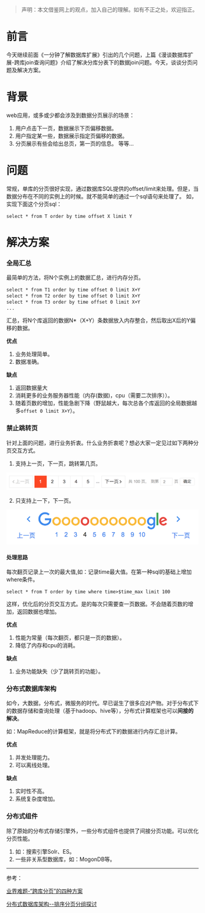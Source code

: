 > 声明：本文借鉴网上的观点，加入自己的理解。如有不正之处，欢迎指正。

# 前言
今天继续前面《一分钟了解数据库扩展》引出的几个问题，上篇《漫谈数据库扩展-跨库join查询问题》介绍了解决分库分表下的数据join问题。今天，谈谈分页问题及解决方案。

# 背景
web应用，或多或少都会涉及到数据分页展示的场景：
1. 用户点击下一页，数据展示下页偏移数据。
2. 用户指定某一些，数据展示指定页偏移的数据。
3. 分页展示有些会给出总页，第一页的信息。
等等...

# 问题
常规，单库的分页很好实现，通过数据库SQL提供的offset/limit来处理。但是，当数据分布在不同的实例上的时候。就不能简单的通过一个sql语句来处理了。
如，实现下面这个分页sql：

```
select * from T order by time offset X limit Y

```

# 解决方案
### 全局汇总
最简单的方法，将N个实例上的数据汇总，进行内存分页。
```
select * from T1 order by time offset 0 limit X+Y
select * from T2 order by time offset 0 limit X+Y
select * from T3 order by time offset 0 limit X+Y
...
```
汇总，将N个库返回的数据N*（X+Y）条数据放入内存整合，然后取出X后的Y偏移的数据。

**优点**
1. 业务处理简单。
2. 数据准确。

**缺点**
1. 返回数据量大
2. 消耗更多的业务服务器性能（内存(数据)，cpu（需要二次排序））。
3. 随着页数的增加，性能急剧下降（野鼠越大，每次总各个库返回的全局数据越多`offset 0 limit X+Y`）。

### 禁止跳转页
针对上面的问题，进行业务折衷。什么业务折衷呢？想必大家一定见过如下两种分页交互方式。

1. 支持上一页，下一页，跳转第几页。

![传统分页](https://github.com/alanzhang211/learning-note/raw/master/img/db/fenye-1.png)

2. 只支持上一下，下一页。

![搜索分页](https://github.com/alanzhang211/learning-note/raw/master/img/db/fenye-2.png)

#### 处理思路
每次翻页记录上一次的最大值,如：记录time最大值。在第一种sql的基础上增加where条件。

```
select * from T order by time where time>$time_max limit 100
```

这样，优化后的分页交互方式。是的每次只需要查一页数据。不会随着页数的增加，返回数据也增加。

**优点**
1. 性能为常量（每次翻页，都只是一页的数据）。
2. 降低了内存和cpu的消耗。

**缺点**
1. 业务功能缺失（少了跳转页的功能）。

### 分布式数据库架构
如今，大数据，分布式，微服务的时代。早已诞生了很多应对产物。对于分布式下的数据存储和查询处理（基于hadoop、hive等），分布式计算框架也可以**间接的解决**。

如：MapReduce的计算框架，就是将分布式下的数据进行内存汇总计算。

**优点**
1. 并发处理能力。
2. 可以离线处理。

**缺点**
1. 实时性不高。
2. 系统复杂度增加。

### 分布式组件
除了原始的分布式存储引擎外，一些分布式组件也提供了间接分页功能。可以优化分页性能。
1. 如：搜索引擎Solr、ES。
2. 一些非关系型数据库，如：MogonDB等。

---
参考：

[业界难题-“跨库分页”的四种方案](https://mp.weixin.qq.com/s?__biz=MjM5ODYxMDA5OQ==&mid=2651959942&idx=1&sn=e9d3fe111b8a1d44335f798bbb6b9eea&chksm=bd2d075a8a5a8e4cad985b847778aa83056e22931767bb835132c04571b66d5434020fd4147f&scene=38#wechat_redirect)

[分布式数据库架构--排序分页分组探讨](https://blog.csdn.net/god_wot/article/details/6803433)